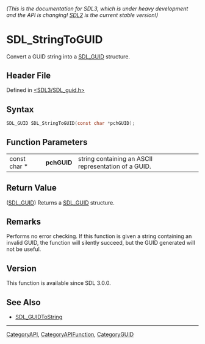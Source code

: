 ###### (This is the documentation for SDL3, which is under heavy development and the API is changing! [SDL2](https://wiki.libsdl.org/SDL2/) is the current stable version!)
# SDL_StringToGUID

Convert a GUID string into a [SDL_GUID](SDL_GUID) structure.

## Header File

Defined in [<SDL3/SDL_guid.h>](https://github.com/libsdl-org/SDL/blob/main/include/SDL3/SDL_guid.h)

## Syntax

```c
SDL_GUID SDL_StringToGUID(const char *pchGUID);
```

## Function Parameters

|              |             |                                                      |
| ------------ | ----------- | ---------------------------------------------------- |
| const char * | **pchGUID** | string containing an ASCII representation of a GUID. |

## Return Value

([SDL_GUID](SDL_GUID)) Returns a [SDL_GUID](SDL_GUID) structure.

## Remarks

Performs no error checking. If this function is given a string containing
an invalid GUID, the function will silently succeed, but the GUID generated
will not be useful.

## Version

This function is available since SDL 3.0.0.

## See Also

- [SDL_GUIDToString](SDL_GUIDToString)

----
[CategoryAPI](CategoryAPI), [CategoryAPIFunction](CategoryAPIFunction), [CategoryGUID](CategoryGUID)

